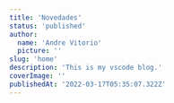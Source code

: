```yaml
---
title: 'Novedades'
status: 'published'
author:
  name: 'Andre Vitorio'
  picture: ''
slug: 'home'
description: 'This is my vscode blog.'
coverImage: ''
publishedAt: '2022-03-17T05:35:07.322Z'
---
```


 